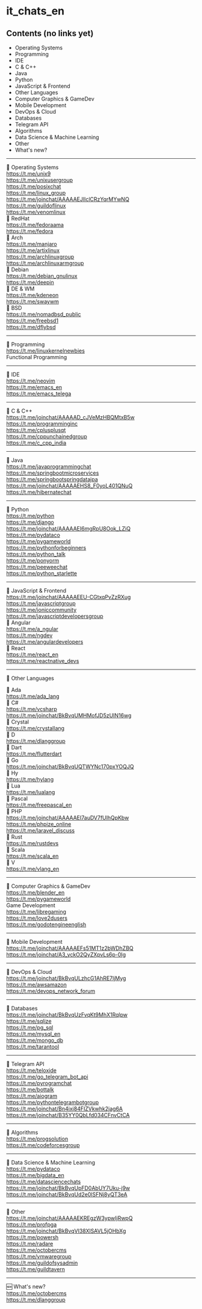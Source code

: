 # it_chats_en

## Contents (no links yet)

- Operating Systems
- Programming
- IDE
- C & C++
- Java
- Python
- JavaScript & Frontend
- Other Languages
- Computer Graphics & GameDev
- Mobile Development
- DevOps & Cloud
- Databases
- Telegram API
- Algorithms
- Data Science & Machine Learning
- Other
- What's new?

---

🌳 Operating Systems  
https://t.me/unix9  
https://t.me/unixusergroup  
https://t.me/posixchat  
https://t.me/linux_group  
https://t.me/joinchat/AAAAAEJIlclCRzYqrMYwNQ  
https://t.me/guildoflinux  
https://t.me/venomlinux  
🌿 RedHat  
https://t.me/fedoraama  
https://t.me/fedora  
🌿 Arch  
https://t.me/manjaro  
https://t.me/artixlinux  
https://t.me/archlinuxgroup  
https://t.me/archlinuxarmgroup  
🌿 Debian  
https://t.me/debian_gnulinux  
https://t.me/deepin  
🌿 DE & WM  
https://t.me/kdeneon  
https://t.me/swaywm  
🌿 BSD  
https://t.me/nomadbsd_public  
https://t.me/freebsd1  
https://t.me/dflybsd

---
  
🌳 Programming  
https://t.me/linuxkernelnewbies  
Functional Programming

---
  
🌳 IDE  
https://t.me/neovim  
https://t.me/emacs_en  
https://t.me/emacs_telega

---
  
🌳 C & C++  
https://t.me/joinchat/AAAAAD_cJVeMzHBQMtxB5w  
https://t.me/programminginc  
https://t.me/cplusplusqt  
https://t.me/cppunchainedgroup  
https://t.me/c_cpp_india

---
  
🌳 Java  
https://t.me/javaprogrammingchat  
https://t.me/springbootmicroservices  
https://t.me/springbootspringdatajpa  
https://t.me/joinchat/AAAAAEHS8_F0yoL401QNuQ  
https://t.me/hibernatechat

---
  
🌳 Python  
https://t.me/python  
https://t.me/django  
https://t.me/joinchat/AAAAAEI6mgRpU8Ook_LZiQ  
https://t.me/pydataco  
https://t.me/pygameworld  
https://t.me/pythonforbeginners  
https://t.me/python_talk  
https://t.me/ponyorm  
https://t.me/peeweechat  
https://t.me/python_starlette

---
  
🌳 JavaScript & Frontend  
https://t.me/joinchat/AAAAAEEU-CGtxqPvZzRXug  
https://t.me/javascriptgroup  
https://t.me/ioniccommunity  
https://t.me/javascriptdevelopersgroup  
🌿 Angular  
https://t.me/a_ngular  
https://t.me/ngdev  
https://t.me/angulardevelopers  
🌿 React  
https://t.me/react_en  
https://t.me/reactnative_devs

---
  
🌳 Other Languages  
  
🌿 Ada  
https://t.me/ada_lang  
🌿 C#  
https://t.me/vcsharp  
https://t.me/joinchat/BkBvqUMHMofJD5zUIN16wg  
🌿 Crystal  
https://t.me/crystallang  
🌿 D  
https://t.me/dlanggroup  
🌿 Dart  
https://t.me/flutterdart  
🌿 Go  
https://t.me/joinchat/BkBvqUQTWYNc170pxYOQJQ  
🌿 Hy  
https://t.me/hylang  
🌿 Lua  
https://t.me/lualang  
🌿 Pascal  
https://t.me/freepascal_en  
🌿 PHP  
https://t.me/joinchat/AAAAAEI7auDV7fUlhQpKbw  
https://t.me/phpize_online  
https://t.me/laravel_discuss  
🌿 Rust  
https://t.me/rustdevs  
🌿 Scala  
https://t.me/scala_en  
🌿 V  
https://t.me/vlang_en

---
  
🌳 Computer Graphics & GameDev  
https://t.me/blender_en  
https://t.me/pygameworld  
Game Development  
https://t.me/libregaming  
https://t.me/love2dusers  
https://t.me/godotengineenglish

---
  
🌳 Mobile Development  
https://t.me/joinchat/AAAAAEFs51MT1z2bWDhZBQ  
https://t.me/joinchat/A3_yckO2QyZXpvLs6p-0Ig

---
  
🌳 DevOps & Cloud  
https://t.me/joinchat/BkBvqULzhcG1AhRE7ljMyg  
https://t.me/awsamazon  
https://t.me/devops_network_forum

---
  
🌳 Databases  
https://t.me/joinchat/BkBvqUzFvqKt9MhX1Rqlpw  
https://t.me/sqlize  
https://t.me/pg_sql  
https://t.me/mysql_en  
https://t.me/mongo_db  
https://t.me/tarantool

---
  
🌳 Telegram API  
https://t.me/teloxide  
https://t.me/go_telegram_bot_api  
https://t.me/pyrogramchat  
https://t.me/bottalk  
https://t.me/aiogram  
https://t.me/pythontelegrambotgroup  
https://t.me/joinchat/Bn4ixj84FIZVkwhk2jag6A  
https://t.me/joinchat/B35YY0QbLfd034CFnvCtCA

---
  
🌳 Algorithms  
https://t.me/progsolution  
https://t.me/codeforcesgroup

---
  
🌳 Data Science & Machine Learning  
https://t.me/pydataco  
https://t.me/bigdata_en  
https://t.me/datasciencechats  
https://t.me/joinchat/BkBvqUpFD0AbUY7Uku-j9w  
https://t.me/joinchat/BkBvqUd2e0lSFNj8yQT3eA

---
  
🌳 Other  
https://t.me/joinchat/AAAAAEKREgzW3ypwIjRwpQ  
https://t.me/profpga  
https://t.me/joinchat/BkBvqVI38XlSAVL5jOHbXg  
https://t.me/powersh  
https://t.me/radare  
https://t.me/octobercms  
https://t.me/vmwaregroup  
https://t.me/guildofsysadmin  
https://t.me/guildtavern

---
  
🆕 What's new?  
https://t.me/octobercms  
https://t.me/dlanggroup
